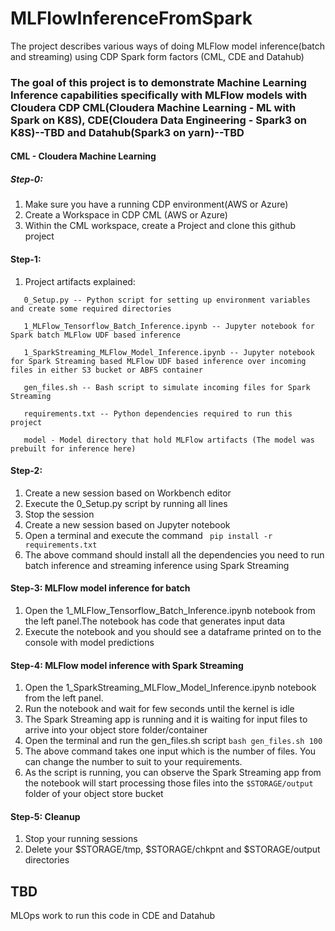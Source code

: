 # MLFlowInferenceFromSpark
The project describes various ways of doing MLFlow model inference(batch and streaming) using CDP Spark form factors (CML, CDE and Datahub)

### The goal of this project is to demonstrate Machine Learning Inference capabilities specifically with MLFlow models with Cloudera CDP CML(Cloudera Machine Learning - ML with Spark on K8S), CDE(Cloudera Data Engineering - Spark3 on K8S)--TBD and Datahub(Spark3 on yarn)--TBD


#### CML - Cloudera Machine Learning

##### Step-0:
1) Make sure you have a running CDP environment(AWS or Azure)
2) Create a Workspace in CDP CML (AWS or Azure)
3) Within the CML workspace, create a Project and clone this github project

#### Step-1:
1) Project artifacts explained:
 ````
    0_Setup.py -- Python script for setting up environment variables and create some required directories
    
    1_MLFlow_Tensorflow_Batch_Inference.ipynb -- Jupyter notebook for Spark batch MLFlow UDF based inference
    
    1_SparkStreaming_MLFlow_Model_Inference.ipynb -- Jupyter notebook for Spark Streaming based MLFlow UDF based inference over incoming files in either S3 bucket or ABFS container
    
    gen_files.sh -- Bash script to simulate incoming files for Spark Streaming
    
    requirements.txt -- Python dependencies required to run this project
    
    model - Model directory that hold MLFlow artifacts (The model was prebuilt for inference here)
````

#### Step-2:
1) Create a new session based on Workbench editor
2) Execute the 0_Setup.py script by running all lines
3) Stop the session
4) Create a new session based on Jupyter notebook
5) Open a terminal and execute the command ```` pip install -r requirements.txt````
6) The above command should install all the dependencies you need to run batch inference and streaming inference using Spark Streaming

#### Step-3: MLFlow model inference for batch
1) Open the 1_MLFlow_Tensorflow_Batch_Inference.ipynb notebook from the left panel.The notebook has code that generates input data
2) Execute the notebook and you should see a dataframe printed on to the console with model predictions

#### Step-4: MLFlow model inference with Spark Streaming
1) Open the 1_SparkStreaming_MLFlow_Model_Inference.ipynb notebook from the left panel.
2) Run the notebook and wait for few seconds until the kernel is idle
3) The Spark Streaming app is running and it is waiting for input files to arrive into your object store folder/container
4) Open the terminal and run the gen_files.sh script ````bash gen_files.sh 100````
5) The above command takes one input which is the number of files. You can change the number to suit to your requirements.
6) As the script is running, you can observe the Spark Streaming app from the notebook will start processing those files into the ````$STORAGE/output```` folder of your object store bucket

#### Step-5: Cleanup
1) Stop your running sessions
2) Delete your $STORAGE/tmp, $STORAGE/chkpnt and $STORAGE/output directories


## TBD
MLOps work to run this code in CDE and Datahub
